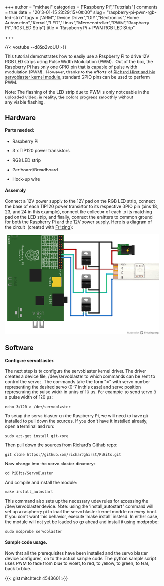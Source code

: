 +++
author = "michael"
categories = ["Raspberry Pi","Tutorials"]
comments = true
date = "2013-01-15 23:29:15+00:00"
slug = "raspberry-pi-pwm-rgb-led-strip"
tags = ["ARM","Device Driver","DIY","Electronics","Home Automation","Kernel","LED","Linux","Microcontroller","PWM","Raspberry Pi","RGB LED Strip"]
title = "Raspberry Pi + PWM RGB LED Strip"

+++

{{< youtube --d8Sp2yoUU >}}

This tutorial demonstrates how to easily use a Raspberry Pi to drive 12V RGB LED strips using Pulse Width Modulation (PWM).  Out of the box, the Raspberry Pi has only one GPIO pin that is capable of pulse width modulation (PWM).  However, thanks to the efforts of [Richard Hirst and his servoblaster kernel module](https://github.com/richardghirst/PiBits/tree/master/ServoBlaster), standard GPIO pins can be used to perform PWM.

Note: The flashing of the LED strip due to PWM is only noticeable in the uploaded video; in reality, the colors progress smoothly without any visible flashing.

## Hardware

#### Parts needed:

  * Raspberry Pi

  * 3 x TIP120 power transistors

  * RGB LED strip

  * Perfboard/Breadboard

  * Hook-up wire

#### Assembly

Connect a 12V power supply to the 12V pad on the RGB LED strip, connect the base of each TIP120 power transistor to its respective GPIO pin (pins 18, 23, and 24 in this example), connect the collector of each to its matching pad on the LED strip, and finally, connect the emitters to common ground for both the Raspberry Pi and the 12V power supply. Here is a diagram of the circuit  (created with [Fritzing](http://fritzing.org/)):

![](/img/raspi_rgb_led.png)

## Software

#### Configure servoblaster.

The next step is to configure the servoblaster kernel driver. The driver creates a device file, /dev/servoblaster to which commands can be sent to control the servos. The commands take the form "=" with servo number representing the desired servo (0-7 in this case) and servo position representing the pulse width in units of 10 µs. For example, to send servo 3 a pulse width of 120 µs:

```
echo 3=120 > /dev/servoblaster
```

To setup the servo blaster on the Raspberry Pi, we will need to have git installed to pull down the sources. If you don't have it installed already, open a terminal and run:

```
sudo apt-get install git-core
```

Then pull down the sources from Richard’s Github repo:

```
git clone https://github.com/richardghirst/PiBits.git
```

Now change into the servo blaster directory:

```
cd PiBits/ServoBlaster
```

And compile and install the module:

```
make install_autostart
```

This command also sets up the necessary udev rules for accessing the /dev/servoblaster device. Note: using the ’install_autostart ’ command will set up a raspberry pi to load the servo blaster kernel module on every boot. If you don't want this behavior, execute ‘make install’ instead. In either case, the module will not yet be loaded so go ahead and install it using modprobe:

```
sudo modprobe servoblaster
```

#### Sample code usage.

Now that all the prerequisites have been installed and the servo blaster device configured, on to the actual sample code. The python sample script uses PWM to fade from blue to violet, to red, to yellow, to green, to teal, back to blue.

{{< gist mitchtech 4543601 >}}

